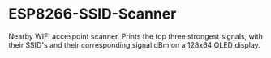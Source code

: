 # ESP8266-SSID-Scanner
Nearby WIFI accespoint scanner. Prints the top three strongest signals, with their SSID's and their corresponding signal dBm on a 128x64 OLED display.
